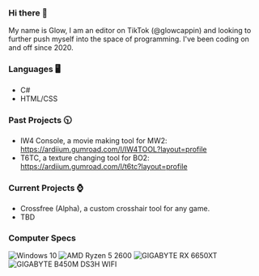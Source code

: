 ### Hi there 👋

My name is Glow, I am an editor on TikTok (@glowcappin) and looking to further push myself into the space of programming. I've been coding on and off since 2020.

### Languages 🖥️
- C#
- HTML/CSS

### Past Projects 🕥
- IW4 Console, a movie making tool for MW2: https://ardiium.gumroad.com/l/IW4TOOL?layout=profile
- T6TC, a texture changing tool for BO2: https://ardiium.gumroad.com/l/t6tc?layout=profile

### Current Projects ⌚

- Crossfree (Alpha), a custom crosshair tool for any game.
- TBD

### Computer Specs
![Windows 10](https://img.shields.io/badge/Windows-10_Pro-blue?logo=windows10)
![AMD Ryzen 5 2600](https://img.shields.io/badge/AMD-Ryzen%205%202600-darkred?logo=amd)
![GIGABYTE RX 6650XT](https://img.shields.io/badge/GIGABYTE-RX%20RX%206650%20XT-darkred?logo=aorus)
![GIGABYTE B450M DS3H WIFI](https://img.shields.io/badge/GIGABYTE-B450M%20DS3H%20WIFI-orange?logo=aorus)
